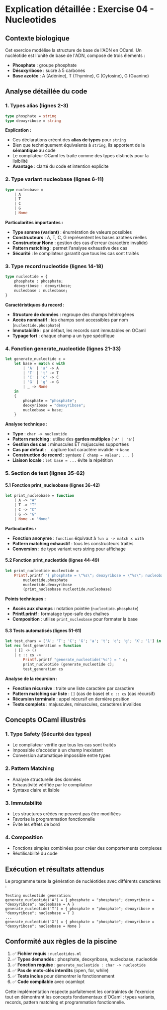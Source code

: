 # Explication détaillée : Exercise 04 - Nucleotides

## Contexte biologique

Cet exercice modélise la structure de base de l'ADN en OCaml. Un nucléotide est l'unité de base de l'ADN, composé de trois éléments :

- **Phosphate** : groupe phosphate
- **Désoxyribose** : sucre à 5 carbones
- **Base azotée** : A (Adénine), T (Thymine), C (Cytosine), G (Guanine)

## Analyse détaillée du code

### 1. Types alias (lignes 2-3)

```ocaml
type phosphate = string
type deoxyribose = string
```

**Explication :**

- Ces déclarations créent des **alias de types** pour `string`
- Bien que techniquement équivalents à `string`, ils apportent de la **sémantique** au code
- Le compilateur OCaml les traite comme des types distincts pour la lisibilité
- **Avantage** : clarté du code et intention explicite

### 2. Type variant nucleobase (lignes 6-11)

```ocaml
type nucleobase =
	| A
	| T
	| C
	| G
	| None
```

**Particularités importantes :**

- **Type somme (variant)** : énumération de valeurs possibles
- **Constructeurs** : A, T, C, G représentent les bases azotées réelles
- **Constructeur None** : gestion des cas d'erreur (caractère invalide)
- **Pattern matching** : permet l'analyse exhaustive des cas
- **Sécurité** : le compilateur garantit que tous les cas sont traités

### 3. Type record nucleotide (lignes 14-18)

```ocaml
type nucleotide = {
	phosphate : phosphate;
	deoxyribose : deoxyribose;
	nucleobase : nucleobase;
}
```

**Caractéristiques du record :**

- **Structure de données** : regroupe des champs hétérogènes
- **Accès nominatif** : les champs sont accessibles par nom (`nucleotide.phosphate`)
- **Immutabilité** : par défaut, les records sont immutables en OCaml
- **Typage fort** : chaque champ a un type spécifique

### 4. Fonction generate_nucleotide (lignes 21-33)

```ocaml
let generate_nucleotide c =
	let base = match c with
		| 'A' | 'a' -> A
		| 'T' | 't' -> T
		| 'C' | 'c' -> C
		| 'G' | 'g' -> G
		| _ -> None
	in
	{
		phosphate = "phosphate";
		deoxyribose = "deoxyribose";
		nucleobase = base;
	}
```

**Analyse technique :**

- **Type** : `char -> nucleotide`
- **Pattern matching** : utilise des **gardes multiples** (`'A' | 'a'`)
- **Gestion des cas** : minuscules ET majuscules supportées
- **Cas par défaut** : `_` capture tout caractère invalide → `None`
- **Construction de record** : syntaxe `{ champ = valeur; ... }`
- **Liaison locale** : `let base = ...` évite la répétition

### 5. Section de test (lignes 35-62)

#### 5.1 Fonction print_nucleobase (lignes 36-42)

```ocaml
let print_nucleobase = function
	| A -> "A"
	| T -> "T"
	| C -> "C"
	| G -> "G"
	| None -> "None"
```

**Particularités :**

- **Fonction anonyme** : `function` équivaut à `fun x -> match x with`
- **Pattern matching exhaustif** : tous les constructeurs traités
- **Conversion** : de type variant vers string pour affichage

#### 5.2 Fonction print_nucleotide (lignes 44-49)

```ocaml
let print_nucleotide nucleotide =
	Printf.printf "{ phosphate = \"%s\"; deoxyribose = \"%s\"; nucleobase = %s }\n"
		nucleotide.phosphate
		nucleotide.deoxyribose
		(print_nucleobase nucleotide.nucleobase)
```

**Points techniques :**

- **Accès aux champs** : notation pointée (`nucleotide.phosphate`)
- **Printf.printf** : formatage type-safe des chaînes
- **Composition** : utilise `print_nucleobase` pour formater la base

#### 5.3 Tests automatisés (lignes 51-61)

```ocaml
let test_chars = ['A'; 'T'; 'C'; 'G'; 'a'; 't'; 'c'; 'g'; 'X'; '1'] in
let rec test_generation = function
	| [] -> ()
	| c :: cs ->
		Printf.printf "generate_nucleotide('%c') = " c;
		print_nucleotide (generate_nucleotide c);
		test_generation cs
```

**Analyse de la récursion :**

- **Fonction récursive** : traite une liste caractère par caractère
- **Pattern matching sur liste** : `[]` (cas de base) et `c :: cs` (cas récursif)
- **Récursion terminale** : appel récursif en dernière position
- **Tests complets** : majuscules, minuscules, caractères invalides

## Concepts OCaml illustrés

### 1. **Type Safety (Sécurité des types)**

- Le compilateur vérifie que tous les cas sont traités
- Impossible d'accéder à un champ inexistant
- Conversion automatique impossible entre types

### 2. **Pattern Matching**

- Analyse structurelle des données
- Exhaustivité vérifiée par le compilateur
- Syntaxe claire et lisible

### 3. **Immutabilité**

- Les structures créées ne peuvent pas être modifiées
- Favorise la programmation fonctionnelle
- Évite les effets de bord

### 4. **Composition**

- Fonctions simples combinées pour créer des comportements complexes
- Réutilisabilité du code

## Exécution et résultats attendus

Le programme teste la génération de nucléotides avec différents caractères :

```
Testing nucleotide generation:
generate_nucleotide('A') = { phosphate = "phosphate"; deoxyribose = "deoxyribose"; nucleobase = A }
generate_nucleotide('T') = { phosphate = "phosphate"; deoxyribose = "deoxyribose"; nucleobase = T }
...
generate_nucleotide('X') = { phosphate = "phosphate"; deoxyribose = "deoxyribose"; nucleobase = None }
```

## Conformité aux règles de la piscine

1. ✅ **Fichier requis** : `nucleotides.ml`
2. ✅ **Types demandés** : phosphate, deoxyribose, nucleobase, nucleotide
3. ✅ **Fonction requise** : `generate_nucleotide : char -> nucleotide`
4. ✅ **Pas de mots-clés interdits** (open, for, while)
5. ✅ **Tests inclus** pour démontrer le fonctionnement
6. ✅ **Code compilable** avec ocamlopt

Cette implémentation respecte parfaitement les contraintes de l'exercice tout en démontrant les concepts fondamentaux d'OCaml : types variants, records, pattern matching et programmation fonctionnelle.

